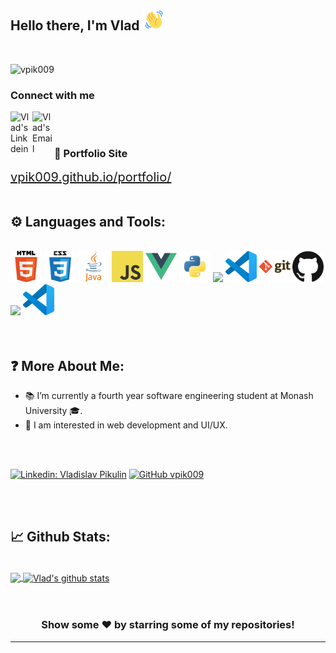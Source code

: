 
## Hello there, I'm Vlad  <img src="./wave-hello.gif" alt="Hello GIF" width="35" height="35">
<br />

<p align="left" height="220" width="100"> <img src="https://komarev.com/ghpvc/?username=vpik009&label=Views&color=blue&style=flat" alt="vpik009" /> </p>


### Connect with me
<a href="https://www.linkedin.com/in/vladislav-pikulin-77335821a/">
  <img align="left" alt="Vlad's Linkdein" width="35px" src="https://cdn-icons-png.flaticon.com/512/174/174857.png" />
</a>
<a href="mailto:vpik0001@mailfence.com/">
  <img align="left" alt="Vlad's Email" width="35px" src="https://www.pngplay.com/wp-content/uploads/6/Red-Email-PNG-Clipart-Background.png" />
</a>


<br />
<br />

### 💼 Portfolio Site
<a href="https://vpik009.github.io/portfolio/" style="display:inline-block; font-size:20px;">
  vpik009.github.io/portfolio/
</a>


<br />
<br />

## ⚙️ Languages and Tools:
<br />
<div>
  <code style="margin=5px;" id="html"><img height="50" src="https://raw.githubusercontent.com/github/explore/80688e429a7d4ef2fca1e82350fe8e3517d3494d/topics/html/html.png"></code>
  <code style="margin=5px;" id="css"><img height="50" src="https://raw.githubusercontent.com/github/explore/80688e429a7d4ef2fca1e82350fe8e3517d3494d/topics/css/css.png"></code>
 <code style="margin=5px;" id="java"><img height="50" src="https://raw.githubusercontent.com/github/explore/80688e429a7d4ef2fca1e82350fe8e3517d3494d/topics/java/java.png"></code>
  <code style="margin=5px;"><img height="50" src="https://raw.githubusercontent.com/github/explore/80688e429a7d4ef2fca1e82350fe8e3517d3494d/topics/javascript/javascript.png"></code>
  <code style="margin=5px;"><img height="50" src="https://raw.githubusercontent.com/github/explore/80688e429a7d4ef2fca1e82350fe8e3517d3494d/topics/vue/vue.png"></code>
  <code style="margin=5px;"><img height="50" src="https://raw.githubusercontent.com/github/explore/80688e429a7d4ef2fca1e82350fe8e3517d3494d/topics/python/python.png"></code>
  <code style="margin=5px;"><img height="50" src="https://upload.wikimedia.org/wikipedia/commons/4/4f/Csharp_Logo.png"></code>
  <code style="margin=5px;"><img height="50" src="https://raw.githubusercontent.com/github/explore/80688e429a7d4ef2fca1e82350fe8e3517d3494d/topics/visual-studio-code/visual-studio-code.png"></code>
  <code style="margin=5px;"><img height="50" src="https://raw.githubusercontent.com/github/explore/80688e429a7d4ef2fca1e82350fe8e3517d3494d/topics/git/git.png"></code>
  <code style="margin=5px;"><img height="50" src="https://raw.githubusercontent.com/github/explore/78df643247d429f6cc873026c0622819ad797942/topics/github/github.png"></code>
  <code style="margin=5px;"><img height="50" src="https://cdn.freebiesupply.com/logos/large/2x/gitlab-logo-png-transparent.png"></code>
  <code style="margin=5px;"><img height="50" src="https://raw.githubusercontent.com/github/explore/80688e429a7d4ef2fca1e82350fe8e3517d3494d/topics/visual-studio-code/visual-studio-code.png"></code>
</div>
<br />
<br />


## ❓ More About Me:
- 📚 I’m currently a fourth year software engineering student at Monash University 🎓.
- 🌱 I am interested in web development and UI/UX.

<br />
<br />

[![Linkedin: Vladislav Pikulin](https://img.shields.io/badge/-vpik009-blue?style=flat-square&logo=Linkedin&logoColor=white&link=https://www.linkedin.com/in/vladislav-pikulin-77335821a/)](https://www.linkedin.com/in/vladislav-pikulin-77335821a/)
[![GitHub vpik009](https://img.shields.io/github/followers/vpik009?label=follow&style=social)](https://github.com/vpik009)

<br />
<br />

##  📈 Github Stats:
<br />
<a href="https://github.com/vpik009">
  <img align="center"  height="200" src="https://github-readme-stats.vercel.app/api/top-langs/?username=vpik009&theme=blueberry&hide_langs_below=1" />
</a>
<a href="https://github.com/vpik009">
 <img align="center" height="200" src="https://github-readme-stats.vercel.app/api?username=vpik009&show_icons=true&theme=blueberry&line_height=27" alt="Vlad's github stats"/>
</a>

<div align="center">

<br />
<br />

### Show some ❤️ by starring some of my repositories!

</div>

---

